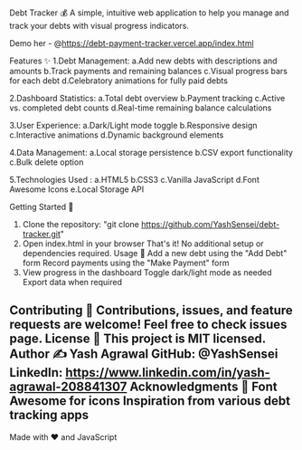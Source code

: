 Debt Tracker 💰
A simple, intuitive web application to help you manage and track your debts with visual progress indicators.

Demo her - @https://debt-payment-tracker.vercel.app/index.html

Features ✨
1.Debt Management:
   a.Add new debts with descriptions and amounts
   b.Track payments and remaining balances
   c.Visual progress bars for each debt
   d.Celebratory animations for fully paid debts

2.Dashboard Statistics:
   a.Total debt overview
   b.Payment tracking
   c.Active vs. completed debt counts
   d.Real-time remaining balance calculations
   
3.User Experience:
   a.Dark/Light mode toggle
   b.Responsive design
   c.Interactive animations
   d.Dynamic background elements
   
4.Data Management:
   a.Local storage persistence
   b.CSV export functionality
   c.Bulk delete option
   
5.Technologies Used :
   a.HTML5
   b.CSS3
   c.Vanilla JavaScript
   d.Font Awesome Icons
   e.Local Storage API

   
Getting Started 🚀
1. Clone the repository: "git clone https://github.com/YashSensei/debt-tracker.git"
2. Open index.html in your browser
That's it! No additional setup or dependencies required.
Usage 📝
Add a new debt using the "Add Debt" form
Record payments using the "Make Payment" form
3. View progress in the dashboard
Toggle dark/light mode as needed
Export data when required

Contributing 🤝
Contributions, issues, and feature requests are welcome! Feel free to check issues page.
License 📄
This project is MIT licensed.
Author ✍️
Yash Agrawal
GitHub: @YashSensei
LinkedIn: https://www.linkedin.com/in/yash-agrawal-208841307
Acknowledgments 🙏
Font Awesome for icons
Inspiration from various debt tracking apps
---
Made with ❤️ and JavaScript
